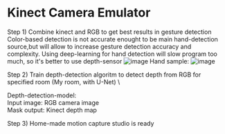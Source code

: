 # Kinect Camera Emulator




Step 1) Combine kinect and RGB to get best results in gesture detection \
Color-based detection is not accurate enought to be main hand-detection source,but will allow to increase gesture detection accuracy and complexity. Using deep-learning for hand detection will slow program too much, so it's better to use depth-sensor
![image](http://chemmaks.pl/Tutoriale/depth.png)
Hand sample: 
![image](http://chemmaks.pl/Tutoriale/hand_test.png)


Step 2) Train depth-detection algoritm to detect depth from RGB for specified room  (My room, with U-Net) \


Depth-detection-model:\
Input image: RGB camera image \
Mask output: Kinect depth map

Step 3) Home-made motion capture studio is ready
